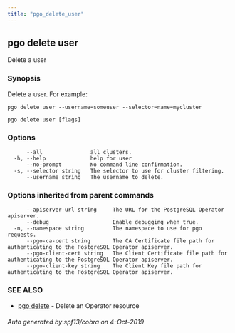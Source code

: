 ```yaml
---
title: "pgo_delete_user"
---
```

## pgo delete user

Delete a user

### Synopsis

Delete a user. For example:

    pgo delete user --username=someuser --selector=name=mycluster

```
pgo delete user [flags]
```

### Options

```
      --all               all clusters.
  -h, --help              help for user
      --no-prompt         No command line confirmation.
  -s, --selector string   The selector to use for cluster filtering.
      --username string   The username to delete.
```

### Options inherited from parent commands

```
      --apiserver-url string     The URL for the PostgreSQL Operator apiserver.
      --debug                    Enable debugging when true.
  -n, --namespace string         The namespace to use for pgo requests.
      --pgo-ca-cert string       The CA Certificate file path for authenticating to the PostgreSQL Operator apiserver.
      --pgo-client-cert string   The Client Certificate file path for authenticating to the PostgreSQL Operator apiserver.
      --pgo-client-key string    The Client Key file path for authenticating to the PostgreSQL Operator apiserver.
```

### SEE ALSO

* [pgo delete](/operatorcli/cli/pgo_delete/)	 - Delete an Operator resource

###### Auto generated by spf13/cobra on 4-Oct-2019
